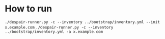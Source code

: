 # How to run

`./despair-runner.py -c --inventory ../bootstrap/inventory.yml --init x.example.com`
`./despair-runner.py -c --inventory ../bootstrap/inventory.yml -a x.example.com`